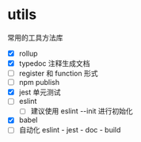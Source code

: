 # utils
常用的工具方法库

- [x] rollup
- [x] typedoc 注释生成文档
- [ ] register 和 function 形式
- [ ] npm publish
- [x] jest 单元测试
- [ ] eslint
  - [ ] 建议使用 eslint --init 进行初始化
- [x] babel
- [ ] 自动化 eslint - jest - doc - build